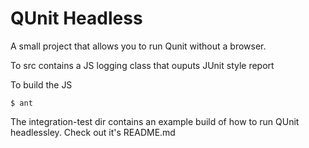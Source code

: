 # QUnit Headless

A small project that allows you to run Qunit without a browser.

To src contains a JS logging class that ouputs JUnit style report

To build the JS

    $ ant

The integration-test dir contains an example build of how to run QUnit headlessley. Check out it's README.md